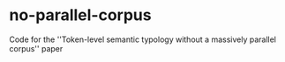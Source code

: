 # no-parallel-corpus
Code for the ''Token-level semantic typology without a massively parallel corpus'' paper
